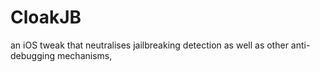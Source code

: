 CloakJB
=======

an iOS tweak that neutralises jailbreaking detection as well as other anti-debugging mechanisms,